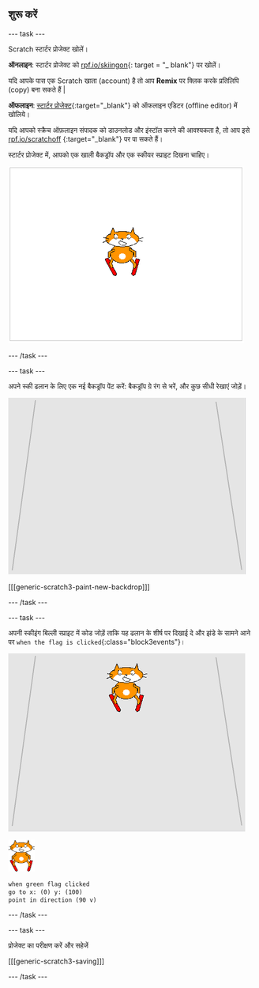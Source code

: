 ## शुरू करें

--- task ---

Scratch स्टार्टर प्रोजेक्ट खोलें।

**ऑनलाइन**: स्टार्टर प्रोजेक्ट को [rpf.io/skiingon](http://rpf.io/skiingon){: target = "_ blank"} पर खोलें।

यदि आपके पास एक Scratch खाता (account) है तो आप **Remix** पर क्लिक करके प्रतिलिपि (copy) बना सकते हैं |

**ऑफलाइन**: [स्टार्टर प्रोजेक्ट](http://rpf.io/p/en/scratch-cat-goes-skiing-go){:target="_blank"} को ऑफलाइन एडिटर (offline editor) में खोलिये।

यदि आपको स्क्रैच ऑफ़लाइन संपादक को डाउनलोड और इंस्टॉल करने की आवश्यकता है, तो आप इसे [rpf.io/scratchoff](http://rpf.io/scratchoff) {:target="_blank"} पर पा सकते हैं।

स्टार्टर प्रोजेक्ट में, आपको एक खाली बैकड्रॉप और एक स्कीयर स्प्राइट दिखना चाहिए।

![स्टार्टर प्रोजेक्ट](images/starter_project.png)

--- /task ---

--- task ---

अपने स्की ढलान के लिए एक नई बैकड्रॉप पेंट करें: बैकड्रॉप ग्रे रंग से भरें, और कुछ सीधी रेखाएं जोड़ें।

![स्की ढलान बैकड्रॉप ](images/backdrop.png)

[[[generic-scratch3-paint-new-backdrop]]]

--- /task ---

--- task ---

अपनी स्कीइंग बिल्ली स्प्राइट में कोड जोड़ें ताकि यह ढलान के शीर्ष पर दिखाई दे और झंडे के सामने आने पर `when the flag is clicked`{:class="block3events"}।

![ढलान पर स्कीयर](images/skier_on_the_slope.png)

![स्कीयर स्प्राइट](images/skier_sprite_small.png)

```blocks3
when green flag clicked
go to x: (0) y: (100)
point in direction (90 v)
```

--- /task ---

--- task ---

प्रोजेक्ट का परीक्षण करें और सहेजें

[[[generic-scratch3-saving]]]

--- /task ---
